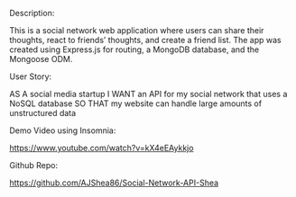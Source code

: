 Description:

  This is a social network web application where users can share their thoughts, react to friends’ thoughts, and create a friend list. The app was created using           Express.js for routing, a MongoDB database, and the Mongoose ODM.

User Story:

  AS A social media startup
  I WANT an API for my social network that uses a NoSQL database
  SO THAT my website can handle large amounts of unstructured data

Demo Video using Insomnia:

https://www.youtube.com/watch?v=kX4eEAykkjo

Github Repo:

https://github.com/AJShea86/Social-Network-API-Shea





